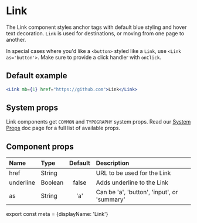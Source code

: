 # Link

The Link component styles anchor tags with default blue styling and hover text decoration. `Link` is used for destinations, or moving from one page to another.

In special cases where you'd like a `<button>` styled like a `Link`, use `<Link as='button'>`. Make sure to provide a click handler with `onClick`.

## Default example

```.jsx
<Link mb={1} href="https://github.com">Link</Link>
```

## System props

Link components get `COMMON` and `TYPOGRAPHY` system props. Read our [System Props](/components/docs/system-props) doc page for a full list of available props.

## Component props

| Name | Type | Default | Description |
| :- | :- | :-: | :- |
| href | String | | URL to be used for the Link |
| underline | Boolean | false | Adds underline to the Link |
| as | String | 'a' | Can be 'a', 'button', 'input', or 'summary'

export const meta = {displayName: 'Link'}
